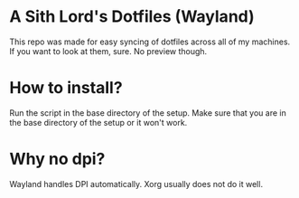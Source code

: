 # A Sith Lord's Dotfiles (Wayland)

This repo was made for easy syncing of dotfiles across all of my machines. If you want to look at them, sure. No preview though.

# How to install?

Run the script in the base directory of the setup. Make sure that you are in the base directory of the setup or it won't work.

# Why no dpi?

Wayland handles DPI automatically. Xorg usually does not do it well.

